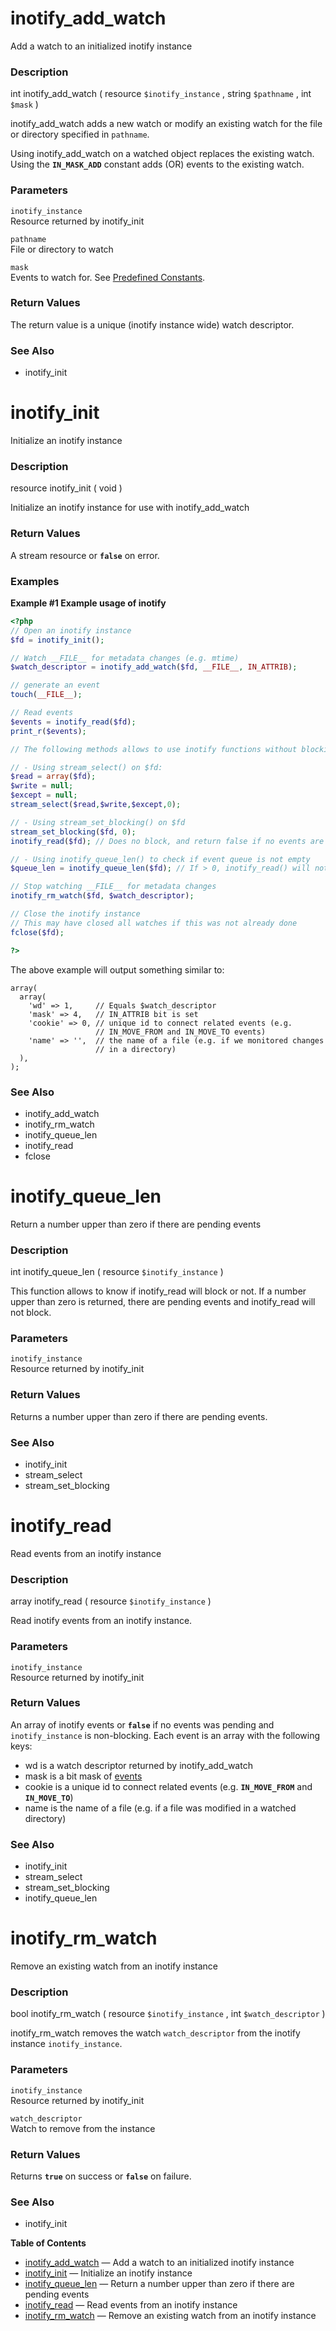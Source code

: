 inotify\_add\_watch
===================

Add a watch to an initialized inotify instance

### Description

<span class="type">int</span> <span
class="methodname">inotify\_add\_watch</span> ( <span
class="methodparam"><span class="type">resource</span>
`$inotify_instance`</span> , <span class="methodparam"><span
class="type">string</span> `$pathname`</span> , <span
class="methodparam"><span class="type">int</span> `$mask`</span> )

<span class="function">inotify\_add\_watch</span> adds a new watch or
modify an existing watch for the file or directory specified in
`pathname`.

Using <span class="function">inotify\_add\_watch</span> on a watched
object replaces the existing watch. Using the **`IN_MASK_ADD`** constant
adds (OR) events to the existing watch.

### Parameters

`inotify_instance`  
Resource returned by <span class="function">inotify\_init</span>

`pathname`  
File or directory to watch

`mask`  
Events to watch for. See
<a href="/inotify/constants.html" class="link">Predefined Constants</a>.

### Return Values

The return value is a unique (inotify instance wide) watch descriptor.

### See Also

-   <span class="function">inotify\_init</span>

inotify\_init
=============

Initialize an inotify instance

### Description

<span class="type">resource</span> <span
class="methodname">inotify\_init</span> ( <span
class="methodparam">void</span> )

Initialize an inotify instance for use with <span
class="function">inotify\_add\_watch</span>

### Return Values

A stream resource or **`false`** on error.

### Examples

**Example \#1 Example usage of inotify**

``` php
<?php
// Open an inotify instance
$fd = inotify_init();

// Watch __FILE__ for metadata changes (e.g. mtime)
$watch_descriptor = inotify_add_watch($fd, __FILE__, IN_ATTRIB);

// generate an event
touch(__FILE__);

// Read events
$events = inotify_read($fd);
print_r($events);

// The following methods allows to use inotify functions without blocking on inotify_read():

// - Using stream_select() on $fd:
$read = array($fd);
$write = null;
$except = null;
stream_select($read,$write,$except,0);

// - Using stream_set_blocking() on $fd
stream_set_blocking($fd, 0);
inotify_read($fd); // Does no block, and return false if no events are pending

// - Using inotify_queue_len() to check if event queue is not empty
$queue_len = inotify_queue_len($fd); // If > 0, inotify_read() will not block

// Stop watching __FILE__ for metadata changes
inotify_rm_watch($fd, $watch_descriptor);

// Close the inotify instance
// This may have closed all watches if this was not already done
fclose($fd);

?>
```

The above example will output something similar to:

    array(
      array(
        'wd' => 1,     // Equals $watch_descriptor
        'mask' => 4,   // IN_ATTRIB bit is set
        'cookie' => 0, // unique id to connect related events (e.g. 
                       // IN_MOVE_FROM and IN_MOVE_TO events)
        'name' => '',  // the name of a file (e.g. if we monitored changes
                       // in a directory)
      ),
    );

### See Also

-   <span class="function">inotify\_add\_watch</span>
-   <span class="function">inotify\_rm\_watch</span>
-   <span class="function">inotify\_queue\_len</span>
-   <span class="function">inotify\_read</span>
-   <span class="function">fclose</span>

inotify\_queue\_len
===================

Return a number upper than zero if there are pending events

### Description

<span class="type">int</span> <span
class="methodname">inotify\_queue\_len</span> ( <span
class="methodparam"><span class="type">resource</span>
`$inotify_instance`</span> )

This function allows to know if <span
class="function">inotify\_read</span> will block or not. If a number
upper than zero is returned, there are pending events and <span
class="function">inotify\_read</span> will not block.

### Parameters

`inotify_instance`  
Resource returned by <span class="function">inotify\_init</span>

### Return Values

Returns a number upper than zero if there are pending events.

### See Also

-   <span class="function">inotify\_init</span>
-   <span class="function">stream\_select</span>
-   <span class="function">stream\_set\_blocking</span>

inotify\_read
=============

Read events from an inotify instance

### Description

<span class="type">array</span> <span
class="methodname">inotify\_read</span> ( <span
class="methodparam"><span class="type">resource</span>
`$inotify_instance`</span> )

Read inotify events from an inotify instance.

### Parameters

`inotify_instance`  
Resource returned by <span class="function">inotify\_init</span>

### Return Values

An array of inotify events or **`false`** if no events was pending and
`inotify_instance` is non-blocking. Each event is an array with the
following keys:

-   wd is a watch descriptor returned by <span
    class="function">inotify\_add\_watch</span>
-   mask is a bit mask of
    <a href="/inotify/constants.html" class="link">events</a>
-   cookie is a unique id to connect related events (e.g.
    **`IN_MOVE_FROM`** and **`IN_MOVE_TO`**)
-   name is the name of a file (e.g. if a file was modified in a watched
    directory)

### See Also

-   <span class="function">inotify\_init</span>
-   <span class="function">stream\_select</span>
-   <span class="function">stream\_set\_blocking</span>
-   <span class="function">inotify\_queue\_len</span>

inotify\_rm\_watch
==================

Remove an existing watch from an inotify instance

### Description

<span class="type">bool</span> <span
class="methodname">inotify\_rm\_watch</span> ( <span
class="methodparam"><span class="type">resource</span>
`$inotify_instance`</span> , <span class="methodparam"><span
class="type">int</span> `$watch_descriptor`</span> )

<span class="function">inotify\_rm\_watch</span> removes the watch
`watch_descriptor` from the inotify instance `inotify_instance`.

### Parameters

`inotify_instance`  
Resource returned by <span class="function">inotify\_init</span>

`watch_descriptor`  
Watch to remove from the instance

### Return Values

Returns **`true`** on success or **`false`** on failure.

### See Also

-   <span class="function">inotify\_init</span>

**Table of Contents**

-   [inotify\_add\_watch](/ref/inotify.html#inotify_add_watch) — Add a
    watch to an initialized inotify instance
-   [inotify\_init](/ref/inotify.html#inotify_init) — Initialize an
    inotify instance
-   [inotify\_queue\_len](/ref/inotify.html#inotify_queue_len) — Return
    a number upper than zero if there are pending events
-   [inotify\_read](/ref/inotify.html#inotify_read) — Read events from
    an inotify instance
-   [inotify\_rm\_watch](/ref/inotify.html#inotify_rm_watch) — Remove an
    existing watch from an inotify instance
